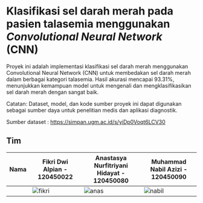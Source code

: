 # Klasifikasi sel darah merah pada pasien talasemia menggunakan _Convolutional Neural Network_ (CNN)

Proyek ini adalah implementasi klasifikasi sel darah merah menggunakan Convolutional Neural Network (CNN) untuk membedakan sel darah merah dalam berbagai kategori talasemia. Hasil akurasi mencapai 93.31%, menunjukkan kemampuan model untuk mengenali dan mengklasifikasikan sel darah merah dengan sangat baik.

Catatan: Dataset, model, dan kode sumber proyek ini dapat digunakan sebagai sumber daya untuk penelitian medis dan aplikasi diagnostik.

Sumber dataset : https://simpan.ugm.ac.id/s/yiDp0Voqt6LCV30


## Tim




Nama | Fikri Dwi Alpian - 120450022 | Anastasya Nurfitriyani Hidayat - 120450080 | Muhammad Nabil Azizi - 120450090 |
--- | --- | --- | --- |
| | ![fikri](https://github.com/sains-data/Thalassemia-Classification-CNN/assets/128737322/08ac48e6-3147-49e5-9b0d-b8f42d4dcbd6) | ![anas](https://github.com/sains-data/Thalassemia-Classification-CNN/assets/128737322/93dc1061-918b-472d-a53e-586ce8c215c9) | ![nabil](https://github.com/sains-data/Thalassemia-Classification-CNN/assets/128737322/3c9d8f4e-ee7d-4308-aa75-cc9e9e56ecd3) | 
